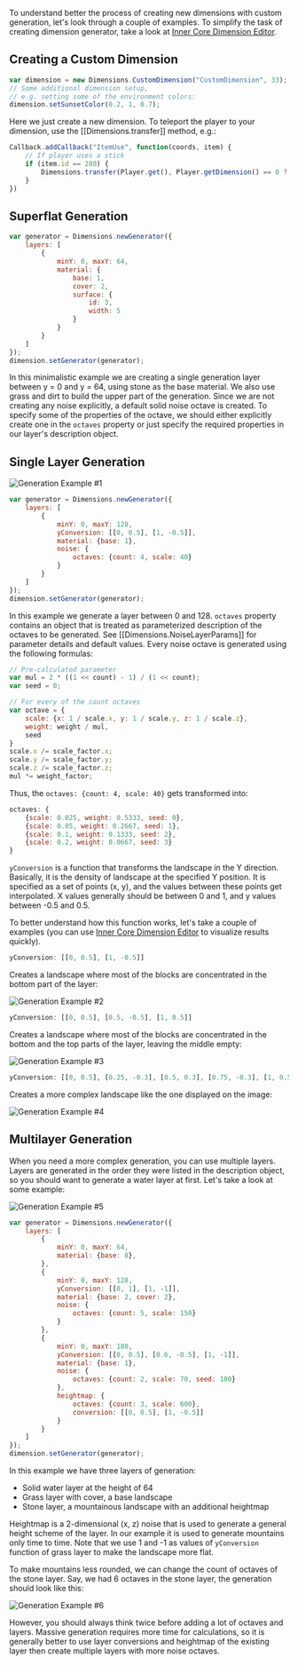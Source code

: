 To understand better the process of creating new dimensions with custom generation, 
let's look through a couple of examples. To simplify the task of creating dimension 
generator, take a look at [Inner Core Dimension Editor](https://editor.p5js.org/zheka2304/present/kJmbShOU2).

## Creating a Custom Dimension

```js
var dimension = new Dimensions.CustomDimension("CustomDimension", 33);
// Some additional dimension setup, 
// e.g. setting some of the environment colors:
dimension.setSunsetColor(0.2, 1, 0.7);
```

Here we just create a new dimension. To teleport the player to your dimension, use the [[Dimensions.transfer]] method, e.g.:

```js
Callback.addCallback("ItemUse", function(coords, item) {
    // If player uses a stick
	if (item.id == 280) {
		Dimensions.transfer(Player.get(), Player.getDimension() == 0 ? dimension.id : 0);
	}
})
```

## Superflat Generation

```js
var generator = Dimensions.newGenerator({
    layers: [
        {
            minY: 0, maxY: 64,
            material: {
                base: 1,
                cover: 2,
                surface: {
					id: 3, 
					width: 5
				}
            }
        }
    ]
});
dimension.setGenerator(generator);
```

In this minimalistic example we are creating a single generation layer between y = 0 and y = 64, 
using stone as the base material. We also use grass and dirt to build the upper part of the generation. Since we are not creating any noise explicitly, a default solid noise octave is created. To specify some of the properties of the octave, we should either explicitly create one in the ```octaves``` property or just specify the required properties in our layer's description object.

## Single Layer Generation

![Generation Example #1](../assets/images/pages/dimensions-1.jpg)

```js
var generator = Dimensions.newGenerator({
	layers: [
		{
			minY: 0, maxY: 128, 
			yConversion: [[0, 0.5], [1, -0.5]], 
			material: {base: 1}, 
			noise: {
				octaves: {count: 4, scale: 40}
			}
		}
	]
});
dimension.setGenerator(generator);
```

In this example we generate a layer between 0 and 128. ```octaves``` property 
contains an object that is treated as parameterized description of the octaves
to be generated. See [[Dimensions.NoiseLayerParams]] for parameter details and
default values. 
Every noise octave is generated using the following formulas:

```js
// Pre-calculated parameter
var mul = 2 * ((1 << count) - 1) / (1 << count);
var seed = 0;

// For every of the count octaves
var octave = {
    scale: {x: 1 / scale.x, y: 1 / scale.y, z: 1 / scale.z},
    weight: weight / mul,
    seed
}
scale.x /= scale_factor.x;
scale.y /= scale_factor.y;
scale.z /= scale_factor.z;
mul *= weight_factor;
```

Thus, the ```octaves: {count: 4, scale: 40}``` gets transformed into:

```js
octaves: {
    {scale: 0.025, weight: 0.5333, seed: 0},
    {scale: 0.05, weight: 0.2667, seed: 1},
    {scale: 0.1, weight: 0.1333, seed: 2},
    {scale: 0.2, weight: 0.0667, seed: 3}
}
```

```yConversion``` is a function that transforms the landscape in the Y direction. 
Basically, it is the density of landscape at the specified Y position. 
It is specified as a set of points (x, y), and the values between these points get
interpolated. X values generally should be between 0 and 1, and y values 
between -0.5 and 0.5.

To better understand how this function works, let's take a couple 
of examples (you can use [Inner Core Dimension Editor](https://editor.p5js.org/zheka2304/present/kJmbShOU2) to visualize results quickly).

```js
yConversion: [[0, 0.5], [1, -0.5]]
```

Creates a landscape where most of the blocks are concentrated in the bottom part of
the layer:

![Generation Example #2](../assets/images/pages/dimensions-2.jpg)

```js
yConversion: [[0, 0.5], [0.5, -0.5], [1, 0.5]]
```

Creates a landscape where most of the blocks are concentrated in the bottom and 
the top parts of the layer, leaving the middle empty:

![Generation Example #3](../assets/images/pages/dimensions-3.jpg)

```js
yConversion: [[0, 0.5], [0.25, -0.3], [0.5, 0.3], [0.75, -0.3], [1, 0.5]]
```

Creates a more complex landscape like the one displayed on the image:

![Generation Example #4](../assets/images/pages/dimensions-4.jpg)

## Multilayer Generation

When you need a more complex generation, you can use multiple layers. Layers are 
generated in the order they were listed in the description object, so you should
want to generate a water layer at first. Let's take a look at some example: 

![Generation Example #5](../assets/images/pages/dimensions-5.jpg)

```js
var generator = Dimensions.newGenerator({
    layers: [
        {
            minY: 0, maxY: 64,
            material: {base: 8}, 
        },
        {
            minY: 0, maxY: 128, 
            yConversion: [[0, 1], [1, -1]], 
            material: {base: 2, cover: 2}, 
            noise: {
                octaves: {count: 5, scale: 150}
            }
        },
        {
            minY: 0, maxY: 180, 
            yConversion: [[0, 0.5], [0.6, -0.5], [1, -1]], 
            material: {base: 1}, 
            noise: {
                octaves: {count: 2, scale: 70, seed: 100}
            },
            heightmap: {
                octaves: {count: 3, scale: 600},
                conversion: [[0, 0.5], [1, -0.5]]
            }
        }
    ]
});
dimension.setGenerator(generator);
```

In this example we have three layers of generation:
* Solid water layer at the height of 64
* Grass layer with cover, a base landscape
* Stone layer, a mountainous landscape with an additional heightmap

Heightmap is a 2-dimensional (x, z) noise that is used to generate a general 
height scheme of the layer. In our example it is used to generate mountains 
only time to time. Note that we use 1 and -1 as values of ```yConversion``` function
of grass layer to make the landscape more flat. 

To make mountains less rounded, we can change the count of octaves of the stone layer. 
Say, we had 6 octaves in the stone layer, the generation should look like this:

![Generation Example #6](../assets/images/pages/dimensions-6.jpg)

However, you should always think twice before adding a lot of octaves and layers. 
Massive generation requires more time for calculations, so it is generally better 
to use layer conversions and heightmap of the existing layer then create multiple 
layers with more noise octaves.